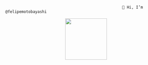                                                        👋 Hi, I’m @felipemotobayashi
<!--- - 👀 I’m interested in Machine Learning, Data Science, Python and R...
--->
<div align="center">
  <a href="https://github.com/felipemotobayashi">
  <img height="130em" src="https://github-readme-stats.vercel.app/api/top-langs/?username=felipemotobayashi&layout=compact&langs_count=5&theme=dark"/>
</div>


<!---
felipemotobayashi/felipemotobayashi is a ✨ special ✨ repository because its `README.md` (this file) appears on your GitHub profile.
You can click the Preview link to take a look at your changes.
--->
